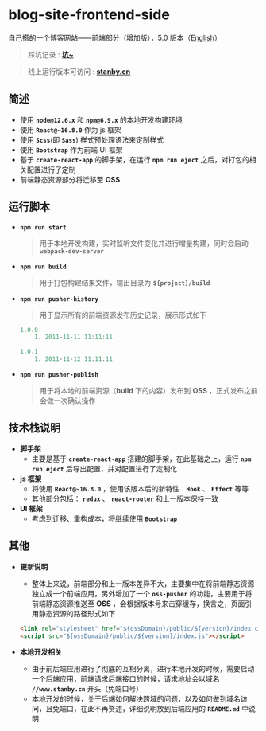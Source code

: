 # blog-site-frontend-side
自己搭的一个博客网站——前端部分（增加版），5.0 版本（[English](https://github.com/MonkingStand/blog-site-frontend-side)）

> 踩坑记录 : **[坑~](https://github.com/MonkingStand/blog-site-frontend-side/blob/master/ISSUE.md)**

> 线上运行版本可访问 : **[stanby.cn](http://www.stanby.cn)**

## 简述
*   使用 **`node@12.6.x`** 和 **`npm@6.9.x`** 的本地开发构建环境
*   使用 **`React@~16.8.0`** 作为 js 框架
*   使用 **`Scss`**(即 **`Sass`**) 样式预处理语法来定制样式
*   使用 **`Bootstrap`** 作为前端 UI 框架
*   基于 **`create-react-app`** 的脚手架，在运行 **`npm run eject`** 之后，对打包的相关配置进行了定制
*   前端静态资源部分将迁移至 **OSS**

## 运行脚本
*   **`npm run start`**
    >   用于本地开发构建，实时监听文件变化并进行增量构建，同时会启动 **`webpack-dev-server`**
*   **`npm run build`**
    >   用于打包构建结果文件，输出目录为 **`${project}/build`**
*   **`npm run pusher-history`**
    >   用于显示所有的前端资源发布历史记录，展示形式如下
    ```javascript
    1.0.0
        1. 2011-11-11 11:11:11

    1.0.1
        1. 2011-11-12 11:11:11
    ```

*   **`npm run pusher-publish`**
    >   用于将本地的前端资源（**build** 下的内容）发布到 **OSS** ，正式发布之前会做一次确认操作

## 技术栈说明
*   **脚手架**
    *   主要是基于 **`create-react-app`** 搭建的脚手架，在此基础之上，运行 **`npm run eject`** 后导出配置，并对配置进行了定制化
*   **js 框架**
    *   将使用 **`React@~16.8.0`** ，使用该版本后的新特性：**`Hook`** 、 **`Effect`** 等等
    *   其他部分包括： **`redux`** 、 **`react-router`** 和上一版本保持一致
*   **UI 框架**
    *   考虑到迁移、重构成本，将继续使用 **`Bootstrap`**

## 其他
*   **更新说明**
    *   整体上来说，前端部分和上一版本差异不大，主要集中在将前端静态资源独立成一个前端应用，另外增加了一个 **`oss-pusher`** 的功能，主要用于将前端静态资源推送至 **OSS** ，会根据版本号来击穿缓存，换言之，页面引用静态资源的路径形式如下

    ```html
    <link rel="stylesheet" href="${ossDomain}/public/${version}/index.css">
    <script src="${ossDomain}/public/${version}/index.js"></script>
    ```
*   **本地开发相关**
    *   由于前后端应用进行了彻底的互相分离，进行本地开发的时候，需要启动一个后端应用，前端请求后端接口的时候，请求地址会以域名 **`//www.stanby.cn`** 开头（免端口号）
    *   本地开发的时候，关于后端如何解决跨域的问题，以及如何做到域名访问，且免端口，在此不再赘述，详细说明放到后端应用的 **`README.md`** 中说明
